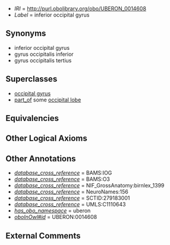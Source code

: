  * *IRI* = http://purl.obolibrary.org/obo/UBERON_0014608
 * *Label* = inferior occipital gyrus

## Synonyms

 * inferior occipital gyrus
 * gyrus occipitalis inferior
 * gyrus occipitalis tertius

## Superclasses

 * [occipital gyrus](../../UBERON/40/UBERON_0014640.md)
 * [part_of](../../BFO/50/BFO_0000050.md) some [occipital lobe](../../UBERON/21/UBERON_0002021.md)

## Equivalencies


## Other Logical Axioms


## Other Annotations

 * *[database_cross_reference](../../ef/oboInOwl#hasDbXref.md)* = BAMS:IOG
 * *[database_cross_reference](../../ef/oboInOwl#hasDbXref.md)* = BAMS:O3
 * *[database_cross_reference](../../ef/oboInOwl#hasDbXref.md)* = NIF_GrossAnatomy:birnlex_1399
 * *[database_cross_reference](../../ef/oboInOwl#hasDbXref.md)* = NeuroNames:156
 * *[database_cross_reference](../../ef/oboInOwl#hasDbXref.md)* = SCTID:279183001
 * *[database_cross_reference](../../ef/oboInOwl#hasDbXref.md)* = UMLS:C1110643
 * *[has_obo_namespace](../../ce/oboInOwl#hasOBONamespace.md)* = uberon
 * *[oboInOwl#id](../../id/oboInOwl#id.md)* = UBERON:0014608

## External Comments

